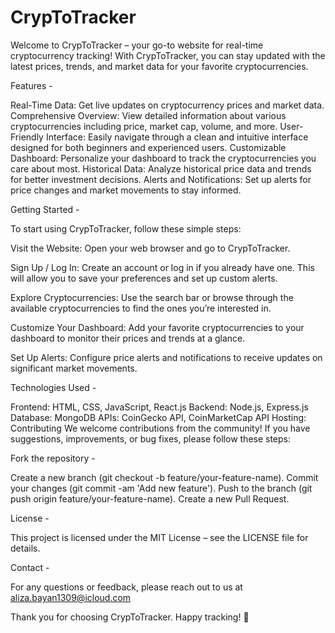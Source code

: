 # CrypToTracker

Welcome to CrypToTracker – your go-to website for real-time cryptocurrency tracking! With CrypToTracker, you can stay updated with the latest prices, trends, and market data for your favorite cryptocurrencies.

Features -

Real-Time Data: Get live updates on cryptocurrency prices and market data.
Comprehensive Overview: View detailed information about various cryptocurrencies including price, market cap, volume, and more.
User-Friendly Interface: Easily navigate through a clean and intuitive interface designed for both beginners and experienced users.
Customizable Dashboard: Personalize your dashboard to track the cryptocurrencies you care about most.
Historical Data: Analyze historical price data and trends for better investment decisions.
Alerts and Notifications: Set up alerts for price changes and market movements to stay informed.

Getting Started -

To start using CrypToTracker, follow these simple steps:

Visit the Website:
Open your web browser and go to CrypToTracker.

Sign Up / Log In: Create an account or log in if you already have one. This will allow you to save your preferences and set up custom alerts.

Explore Cryptocurrencies: Use the search bar or browse through the available cryptocurrencies to find the ones you’re interested in.

Customize Your Dashboard: Add your favorite cryptocurrencies to your dashboard to monitor their prices and trends at a glance.

Set Up Alerts: Configure price alerts and notifications to receive updates on significant market movements.

Technologies Used -

Frontend: HTML, CSS, JavaScript, React.js
Backend: Node.js, Express.js
Database: MongoDB
APIs: CoinGecko API, CoinMarketCap API
Hosting:
Contributing
We welcome contributions from the community! If you have suggestions, improvements, or bug fixes, please follow these steps:

Fork the repository -

Create a new branch (git checkout -b feature/your-feature-name).
Commit your changes (git commit -am 'Add new feature').
Push to the branch (git push origin feature/your-feature-name).
Create a new Pull Request.

License -

This project is licensed under the MIT License – see the LICENSE file for details.

Contact -

For any questions or feedback, please reach out to us at aliza.bayan1309@icloud.com

Thank you for choosing CrypToTracker. Happy tracking! 🚀

